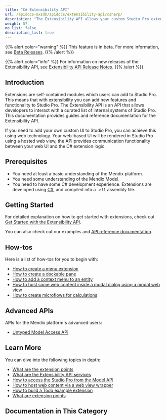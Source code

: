 ```yaml
---
title: "C# Extensibility API"
url: /apidocs-mxsdk/apidocs/extensibility-api/csharp/
description: "The Extensibility API allows your custom Studio Pro extensions to interact with some internal services of Studio Pro."
weight: 57
no_list: false
description_list: true
---
```


{{% alert color="warning" %}} This feature is in beta. For more information, see [Beta Releases](/releasenotes/beta-features/). {{% /alert %}}

{{% alert color="info" %}} For information on new releases of the Extensibility API, see [Extensibility API Release Notes](/releasenotes/studio-pro/csharp-extensibility-api/). {{% /alert %}}

## Introduction

Extensions are self-contained modules which users can add to Studio Pro. This means that with extensibility you can add new features and functionality to Studio Pro. The Extensibility API is an API that allows developers to interact with a curated list of internal systems of Studio Pro. This documentation provides guides and reference documentation for the Extensibility API.

If you need to add your own custom UI to Studio Pro, you can achieve this using web technology. Your web-based UI will be rendered in Studio Pro using a hosted web view, the API provides communication functionality between your web UI and the C# extension logic.

## Prerequisites

* You need at least a basic understanding of the Mendix platform.
* You need some understanding of the Mendix Model.
* You need to have some C# development experience. Extensions are developed using [C#](https://docs.microsoft.com/en-us/dotnet/), and compiled into a `.dll` assembly file.

## Getting Started

For detailed explanation on how to get started with extensions, check out [Get Started with the Extensibility API](/apidocs-mxsdk/apidocs/extensibility-api/csharp/getting-started/).

You can also check out our examples and [API reference documentation](https://github.com/mendix/ExtensionAPI-Samples).

## How-tos

Here is a list of how-tos for you to begin with:

* [How to create a menu extension](/apidocs-mxsdk/apidocs/extensibility-api/csharp/create-menu-extension/)
* [How to create a dockable pane](/apidocs-mxsdk/apidocs/extensibility-api/csharp/create-dockable-pane-extension/)
* [How to add a context menu to an entity](/apidocs-mxsdk/apidocs/extensibility-api/csharp/create-context-menu/)
* [How to host some web content inside a modal dialog using a modal web view](/apidocs-mxsdk/apidocs/extensibility-api/csharp/create-modal-web-view/)
* [How to create microflows for calculations](/apidocs-mxsdk/apidocs/extensibility-api/csharp/create-microflows-for-calculations/)

## Advanced APIs

APIs for the Mendix platform's advanced users:

* [Untyped Model Access API](/apidocs-mxsdk/apidocs/extensibility-api/csharp/extensibility-api-howtos/untyped-model-access-api/)

## Learn More

You can dive into the following topics in depth:

* [What are the extension points](/apidocs-mxsdk/apidocs/extensibility-api/csharp/extensionpoints_intro/)
* [What are the Extensibility API services](/apidocs-mxsdk/apidocs/extensibility-api/csharp/introductions/services/)
* [How to access the Studio Pro from the Model API](/apidocs-mxsdk/apidocs/extensibility-api/csharp/interact-with-model-api/)
* [How to host web content via a web view wrapper](/apidocs-mxsdk/apidocs/extensibility-api/csharp/introductions/web-views/)
* [How to build a Todo example extension](/apidocs-mxsdk/apidocs/extensibility-api/csharp/extensibility-api-howtos/build-todo-example-extension/)
* [What are extension points](/apidocs-mxsdk/apidocs/extensibility-api/csharp/extensionpoints_intro/)

## Documentation in This Category
